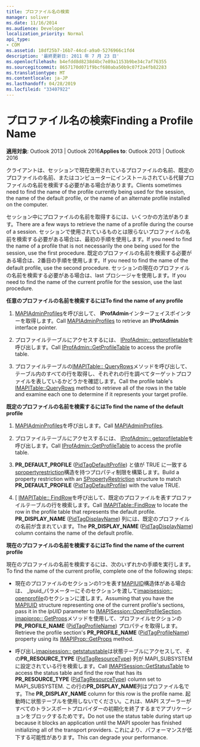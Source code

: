 ```yaml
---
title: プロファイル名の検索
manager: soliver
ms.date: 11/16/2014
ms.audience: Developer
localization_priority: Normal
api_type:
- COM
ms.assetid: 18df25b7-16b7-44cd-a9a0-5276966c1fd4
description: '最終更新日: 2011 年 7 月 23 日'
ms.openlocfilehash: b4efdd8d8238d4bc7e89a1153b9be34c7af76355
ms.sourcegitcommit: 8657170d071f9bcf680aba50b9c07f2a4fb82283
ms.translationtype: MT
ms.contentlocale: ja-JP
ms.lasthandoff: 04/28/2019
ms.locfileid: "33407922"
---
```

# <a name="finding-a-profile-name"></a><span data-ttu-id="2a4a8-103">プロファイル名の検索</span><span class="sxs-lookup"><span data-stu-id="2a4a8-103">Finding a Profile Name</span></span>

  
  
<span data-ttu-id="2a4a8-104">**適用対象**: Outlook 2013 | Outlook 2016</span><span class="sxs-lookup"><span data-stu-id="2a4a8-104">**Applies to**: Outlook 2013 | Outlook 2016</span></span> 
  
<span data-ttu-id="2a4a8-105">クライアントは、セッションで現在使用されているプロファイルの名前、既定のプロファイルの名前、またはコンピューターにインストールされている代替プロファイルの名前を検索する必要がある場合があります。</span><span class="sxs-lookup"><span data-stu-id="2a4a8-105">Clients sometimes need to find the name of the profile currently being used for the session, the name of the default profile, or the name of an alternate profile installed on the computer.</span></span>
  
<span data-ttu-id="2a4a8-106">セッション中にプロファイルの名前を取得するには、いくつかの方法があります。</span><span class="sxs-lookup"><span data-stu-id="2a4a8-106">There are a few ways to retrieve the name of a profile during the course of a session.</span></span> <span data-ttu-id="2a4a8-107">セッションで使用されているものとは限らないプロファイルの名前を検索する必要がある場合は、最初の手順を使用します。</span><span class="sxs-lookup"><span data-stu-id="2a4a8-107">If you need to find the name of a profile that is not necessarily the one being used for the session, use the first procedure.</span></span> <span data-ttu-id="2a4a8-108">既定のプロファイルの名前を検索する必要がある場合は、2番目の手順を使用します。</span><span class="sxs-lookup"><span data-stu-id="2a4a8-108">If you need to find the name of the default profile, use the second procedure.</span></span> <span data-ttu-id="2a4a8-109">セッションの現在のプロファイルの名前を検索する必要がある場合は、last プロシージャを使用します。</span><span class="sxs-lookup"><span data-stu-id="2a4a8-109">If you need to find the name of the current profile for the session, use the last procedure.</span></span> 
  
 <span data-ttu-id="2a4a8-110">**任意のプロファイルの名前を検索するには**</span><span class="sxs-lookup"><span data-stu-id="2a4a8-110">**To find the name of any profile**</span></span>
  
1. <span data-ttu-id="2a4a8-111">[MAPIAdminProfiles](mapiadminprofiles.md)を呼び出して、 **IProfAdmin**インターフェイスポインターを取得します。</span><span class="sxs-lookup"><span data-stu-id="2a4a8-111">Call [MAPIAdminProfiles](mapiadminprofiles.md) to retrieve an **IProfAdmin** interface pointer.</span></span> 
    
2. <span data-ttu-id="2a4a8-112">プロファイルテーブルにアクセスするには、 [IProfAdmin:: getprofiletable](iprofadmin-getprofiletable.md)を呼び出します。</span><span class="sxs-lookup"><span data-stu-id="2a4a8-112">Call [IProfAdmin::GetProfileTable](iprofadmin-getprofiletable.md) to access the profile table.</span></span> 
    
3. <span data-ttu-id="2a4a8-113">プロファイルテーブルの[IMAPITable:: QueryRows](imapitable-queryrows.md)メソッドを呼び出して、テーブル内のすべての行を取得し、それぞれの行を調べてターゲットプロファイルを表しているかどうかを確認します。</span><span class="sxs-lookup"><span data-stu-id="2a4a8-113">Call the profile table's [IMAPITable::QueryRows](imapitable-queryrows.md) method to retrieve all of the rows in the table and examine each one to determine if it represents your target profile.</span></span> 
    
 <span data-ttu-id="2a4a8-114">**既定のプロファイルの名前を検索するには**</span><span class="sxs-lookup"><span data-stu-id="2a4a8-114">**To find the name of the default profile**</span></span>
  
1. <span data-ttu-id="2a4a8-115">[MAPIAdminProfiles](mapiadminprofiles.md)を呼び出します。</span><span class="sxs-lookup"><span data-stu-id="2a4a8-115">Call [MAPIAdminProfiles](mapiadminprofiles.md).</span></span>
    
2. <span data-ttu-id="2a4a8-116">プロファイルテーブルにアクセスするには、 [IProfAdmin:: getprofiletable](iprofadmin-getprofiletable.md)を呼び出します。</span><span class="sxs-lookup"><span data-stu-id="2a4a8-116">Call [IProfAdmin::GetProfileTable](iprofadmin-getprofiletable.md) to access the profile table.</span></span> 
    
3. <span data-ttu-id="2a4a8-117">**PR_DEFAULT_PROFILE** ([PidTagDefaultProfile](pidtagdefaultprofile-canonical-property.md)) と値が TRUE に一致する[spropertyrestriction](spropertyrestriction.md)構造を持つプロパティ制限を構築します。</span><span class="sxs-lookup"><span data-stu-id="2a4a8-117">Build a property restriction with an [SPropertyRestriction](spropertyrestriction.md) structure to match **PR_DEFAULT_PROFILE** ([PidTagDefaultProfile](pidtagdefaultprofile-canonical-property.md)) with the value TRUE.</span></span>
    
4. <span data-ttu-id="2a4a8-118">[ [IMAPITable:: FindRow](imapitable-findrow.md)を呼び出して、既定のプロファイルを表すプロファイルテーブルの行を検索します。</span><span class="sxs-lookup"><span data-stu-id="2a4a8-118">Call [IMAPITable::FindRow](imapitable-findrow.md) to locate the row in the profile table that represents the default profile.</span></span> <span data-ttu-id="2a4a8-119">**PR_DISPLAY_NAME** ([PidTagDisplayName](pidtagdisplayname-canonical-property.md)) 列には、既定のプロファイルの名前が含まれています。</span><span class="sxs-lookup"><span data-stu-id="2a4a8-119">The **PR_DISPLAY_NAME** ([PidTagDisplayName](pidtagdisplayname-canonical-property.md)) column contains the name of the default profile.</span></span>
    
 <span data-ttu-id="2a4a8-120">**現在のプロファイルの名前を検索するには**</span><span class="sxs-lookup"><span data-stu-id="2a4a8-120">**To find the name of the current profile**</span></span>
  
<span data-ttu-id="2a4a8-121">現在のプロファイルの名前を検索するには、次のいずれかの手順を実行します。</span><span class="sxs-lookup"><span data-stu-id="2a4a8-121">To find the name of the current profile, complete one of the following steps:</span></span>
  
- <span data-ttu-id="2a4a8-122">現在のプロファイルのセクションの1つを表す[MAPIUID](mapiuid.md)構造体がある場合は、 _lpuid_パラメーターにそのセクションを渡して[imapisession:: openprofile](imapisession-openprofilesection.md)のセクションに渡します。</span><span class="sxs-lookup"><span data-stu-id="2a4a8-122">Assuming that you have the [MAPIUID](mapiuid.md) structure representing one of the current profile's sections, pass it in the  _lpUID_ parameter to [IMAPISession::OpenProfileSection](imapisession-openprofilesection.md).</span></span> <span data-ttu-id="2a4a8-123">[imapiprop:: GetProps](imapiprop-getprops.md)メソッドを使用して、プロファイルセクションの**PR_PROFILE_NAME** ([PidTagProfileName](pidtagprofilename-canonical-property.md)) プロパティを取得します。</span><span class="sxs-lookup"><span data-stu-id="2a4a8-123">Retrieve the profile section's **PR_PROFILE_NAME** ([PidTagProfileName](pidtagprofilename-canonical-property.md)) property using its [IMAPIProp::GetProps](imapiprop-getprops.md) method.</span></span> 
    
- <span data-ttu-id="2a4a8-124">呼び出し[imapisession:: getstatustable](imapisession-getstatustable.md)は状態テーブルにアクセスして、その**PR_RESOURCE_TYPE** ([PidTagResourceType](pidtagresourcetype-canonical-property.md)) 列が MAPI_SUBSYSTEM に設定されている行を検索します。</span><span class="sxs-lookup"><span data-stu-id="2a4a8-124">Call [IMAPISession::GetStatusTable](imapisession-getstatustable.md) to access the status table and find the row that has its **PR_RESOURCE_TYPE** ([PidTagResourceType](pidtagresourcetype-canonical-property.md)) column set to MAPI_SUBSYSTEM.</span></span> <span data-ttu-id="2a4a8-125">この行の**PR_DISPLAY_NAME**列はプロファイル名です。</span><span class="sxs-lookup"><span data-stu-id="2a4a8-125">The **PR_DISPLAY_NAME** column for this row is the profile name.</span></span> <span data-ttu-id="2a4a8-126">起動時に状態テーブルを使用しないでください。これは、MAPI スプーラーがすべてのトランスポートプロバイダーの初期化を終了するまでアプリケーションをブロックするためです。</span><span class="sxs-lookup"><span data-stu-id="2a4a8-126">Do not use the status table during start up because it blocks an application until the MAPI spooler has finished initializing all of the transport providers.</span></span> <span data-ttu-id="2a4a8-127">これにより、パフォーマンスが低下する可能性があります。</span><span class="sxs-lookup"><span data-stu-id="2a4a8-127">This can degrade your performance.</span></span> 
    

